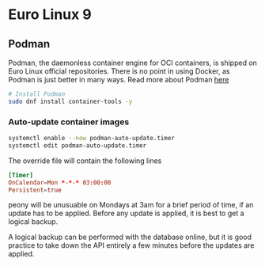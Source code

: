 # Euro Linux 9

## Podman

Podman, the daemonless container engine for OCI containers, is shipped on Euro Linux official repositories. 
There is no point in using Docker, as Podman is just better in many ways. Read more about Podman [here](https://podman.io/)

```bash
# Install Podman
sudo dnf install container-tools -y
```

### Auto-update container images

```bash
systemctl enable --now podman-auto-update.timer
systemctl edit podman-auto-update.timer
```

The override file will contain the following lines

```conf
[Timer]
OnCalendar=Mon *-*-* 03:00:00
Persistent=true
```

peony will be unusuable on Mondays at 3am for a brief period of time, if an update has to be applied. 
Before any update is applied, it is best to get a logical backup.

A logical backup can be performed with the database online, but it is good practice to take down the 
API entirely a few minutes before the updates are applied.
